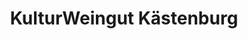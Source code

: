 ---
title: "KulturWeingut Kästenburg"
url: /ratsch-an-der-weinstrasse/kulturweingut-kaestenburg/
shop: Allgemein
---
